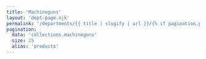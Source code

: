 ```yaml
---
title: 'Machineguns'
layout: 'dept-page.njk'
permalink: '/departments/{{ title | slugify | url }}/{% if pagination.pageNumber > 0 %}{{pagination.pageNumber | plus: 1 }}/{% endif %}'
pagination:
  data: 'collections.machineguns'
  size: 25
  alias: 'products'
---
```

